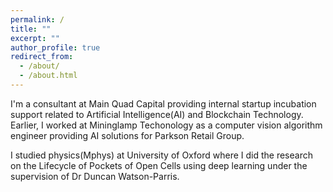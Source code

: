 ```yaml
---
permalink: /
title: ""
excerpt: ""
author_profile: true
redirect_from: 
  - /about/
  - /about.html
---
```


I'm a consultant at Main Quad Capital providing internal startup incubation support related to Artificial Intelligence(AI) and Blockchain Technology. Earlier, I worked at Mininglamp Techonology as a computer vision algorithm engineer providing AI solutions for Parkson Retail Group.

I studied physics(Mphys) at University of Oxford where I did the research on the Lifecycle of Pockets of Open Cells using deep learning under the supervision of Dr Duncan Watson-Parris.
